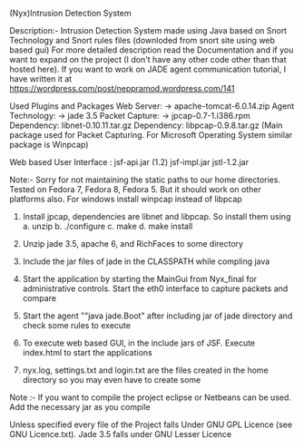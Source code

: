 (Nyx)Intrusion Detection System

Description:- Intrusion Detection System made using Java based on Snort Technology and Snort rules files (downloded from snort site using web based gui)
For more detailed description read the Documentation and if you want to expand on the project (I don't have any other code other than that hosted here). If you want to work on JADE agent communication tutorial, I have written it at https://wordpress.com/post/neppramod.wordpress.com/141

Used Plugins and Packages
Web Server: -> apache-tomcat-6.0.14.zip
Agent Technology:    -> jade 3.5
Packet Capture:      -> jpcap-0.7-1.i386.rpm
                Dependency: libnet-0.10.11.tar.gz
                Dependency: libpcap-0.9.8.tar.gz (Main package used for Packet Capturing. For Microsoft Operating System similar package is Winpcap)
                
Web based User Interface : jsf-api.jar (1.2)
                           jsf-impl.jar
                           jstl-1.2.jar
                           
Note:- Sorry for not maintaining the static paths to our home directories.
Tested on Fedora 7, Fedora 8, Fedora 5. But it should work on other platforms also. For windows install winpcap instead of libpcap


1. Install jpcap, dependencies are libnet and libpcap. So install them using
	a. unzip
	b. ./configure
	c. make
	d. make install

2. Unzip jade 3.5, apache 6, and RichFaces to some directory
3. Include the jar files of jade in the CLASSPATH while compling java
4. Start the application by starting the MainGui from Nyx_final for administrative controls. Start the eth0 interface to capture packets and compare
5. Start the agent ""java jade.Boot" after including jar of jade directory and check some rules to execute
6. To execute web based GUI, in the include jars of JSF. Execute index.html to start the applications
7. nyx.log, settings.txt and login.txt are the files created in the home directory so you may even have to create some

Note :- If you want to compile the project eclipse or Netbeans can be used. Add the necessary jar as you compile

Unless specified every file of the Project falls Under GNU GPL Licence (see GNU Licence.txt). Jade 3.5 falls under GNU Lesser Licence
